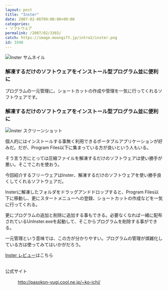 ```yaml
---
layout: post
title: "Inster"
date: 2007-02-06T09:00:00+09:00
categories:
- ソフトウェア
permalink: /2007/02/3365/
catch: https://image.moongift.jp/intro2/inster.png
id: 3348
---
```

 ![Inster サムネイル](https://image.moongift.jp/intro2/inster.t.png "Inster サムネイル")
  

### 解凍するだけのソフトウェアをインストール型プログラム並に便利に
  
プログラムの一元管理に。ショートカットの作成や管理を一気に行ってくれるソフトウェアです。  
<!--more-->  

### 解凍するだけのソフトウェアをインストール型プログラム並に便利に
  

![Inster スクリーンショット](https://image.moongift.jp/intro2/inster.png "Inster スクリーンショット")

  

個人的にはインストールする事無く利用できるポータブルアプリケーションが好みだ。だが、Program Files以下に集まっている方が良いという人もいる。

  

そう言う方にとっては圧縮ファイルを解凍するだけのソフトウェアは使い勝手が悪い。そこでこれを使おう。

  

今回紹介するフリーウェアはInster、解凍するだけのソフトウェアを使い勝手良くしてくれるソフトウェアだ。

  

Insterに解凍したフォルダをドラッグアンドドロップすると、Program Files以下に移動し、更にスタートメニューへの登録、ショートカットの作成などを一気に行ってくれる。

  

更にプログラムの追加と削除に追加する事もできる。必要なくなれば一緒に配布されているUnInster.exeを起動して、そこからプログラムを削除する事ができる。

  

一元管理という意味では、この方が分かりやすい。プログラムの管理が煩雑化している方は使ってみてはいかがだろう。

  

[Inster レビュー](http://fw.moongift.jp/review/i-3366.html)はこちら

  
<dl>
<br><dt>公式サイト</dt>
<br><dd><a href="http://pasokon-yugi.cool.ne.jp/~ko-ichi/" target="_blank">http://pasokon-yugi.cool.ne.jp/~ko-ichi/</a></dd>
<br>
</dl>
